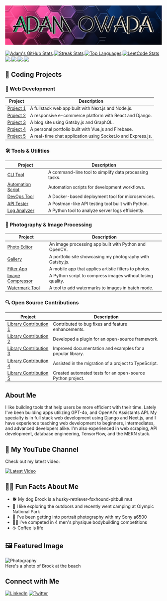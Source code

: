 ![Banner image](assets/banner.png)

<!-- <table>
  <tr>
    <td>
      <img src="https://github-readme-stats-pi-six-31.vercel.app/api?username=adamowada&show_icons=true&theme=radical" alt="Adam's GitHub Stats"/>
    </td>
    <td>
      <img src="https://github-readme-streak-stats.herokuapp.com/?user=adamowada&theme=radical" alt="Streak Stats"/>
    </td>
  </tr>
  <tr>
    <td>
      <img src="https://github-readme-stats-pi-six-31.vercel.app/api/top-langs/?username=adamowada&layout=donut&theme=radical&size_weight=0.5&count_weight=0.5" alt="Top Languages"/>
    </td>
    <td>
      <img src="https://leetcard.jacoblin.cool/adamowada?theme=transparent&ext=activity" alt="LeetCode Stats"/>
    </td>
  </tr>
</table> -->

<a href="https://github.com/anuraghazra/github-readme-stats">
  <img height=200 align="center" src="https://github-readme-stats-pi-six-31.vercel.app/api?username=adamowada&show_icons=true&theme=radical" alt="Adam's GitHub Stats"/>
</a>
<a href="https://github.com/anuraghazra/github-readme-stats">
  <img height=200 align="center" src="https://github-readme-streak-stats.herokuapp.com/?user=adamowada&theme=radical&card_width=320" alt="Streak Stats"/>
</a>
<a href="https://github.com/anuraghazra/github-readme-stats">
  <img height=260 align="center" src="https://github-readme-stats-pi-six-31.vercel.app/api/top-langs/?username=adamowada&layout=donut&theme=radical&size_weight=0.5&count_weight=0.5&card_width=320" alt="Top Languages"/>
</a>
<a href="https://github.com/anuraghazra/github-readme-stats">
  <img height=260 align="center" src="https://leetcard.jacoblin.cool/adamowada?theme=transparent&ext=activity" alt="LeetCode Stats"/>
</a>

<a href="https://github.com/anuraghazra/github-readme-stats">
  <img height=200 align="center" src="https://github-readme-stats.vercel.app/api?username=anuraghazra" />
</a>
<a href="https://github.com/anuraghazra/convoychat">
  <img height=200 align="center" src="https://github-readme-stats.vercel.app/api/top-langs?username=anuraghazra&layout=compact&langs_count=8&card_width=320" />
</a>
<a href="https://github.com/anuraghazra/github-readme-stats">
  <img align="center" src="https://github-readme-stats.vercel.app/api/pin/?username=anuraghazra&repo=github-readme-stats" />
</a>
<a href="https://github.com/anuraghazra/convoychat">
  <img align="center" src="https://github-readme-stats.vercel.app/api/pin/?username=anuraghazra&repo=convoychat" />
</a>

## 🌟 Coding Projects

### 🚀 Web Development

| Project                                               | Description                                                  |
| ----------------------------------------------------- | ------------------------------------------------------------ |
| [Project 1](https://github.com/yourusername/project1) | A fullstack web app built with Next.js and Node.js.          |
| [Project 2](https://github.com/yourusername/project2) | A responsive e-commerce platform with React and Django.      |
| [Project 3](https://github.com/yourusername/project3) | A blog site using Gatsby.js and GraphQL.                     |
| [Project 4](https://github.com/yourusername/project4) | A personal portfolio built with Vue.js and Firebase.         |
| [Project 5](https://github.com/yourusername/project5) | A real-time chat application using Socket.io and Express.js. |

### 🛠️ Tools & Utilities

| Project                                                               | Description                                            |
| --------------------------------------------------------------------- | ------------------------------------------------------ |
| [CLI Tool](https://github.com/yourusername/clitool)                   | A command-line tool to simplify data processing tasks. |
| [Automation Script](https://github.com/yourusername/automationscript) | Automation scripts for development workflows.          |
| [DevOps Tool](https://github.com/yourusername/devopstool)             | A Docker-based deployment tool for microservices.      |
| [API Tester](https://github.com/yourusername/apitester)               | A Postman-like API testing tool built with Python.     |
| [Log Analyzer](https://github.com/yourusername/loganalyzer)           | A Python tool to analyze server logs efficiently.      |

### 📸 Photography & Image Processing

| Project                                                             | Description                                                |
| ------------------------------------------------------------------- | ---------------------------------------------------------- |
| [Photo Editor](https://github.com/yourusername/photoeditor)         | An image processing app built with Python and OpenCV.      |
| [Gallery](https://github.com/yourusername/gallery)                  | A portfolio site showcasing my photography with Gatsby.js. |
| [Filter App](https://github.com/yourusername/filterapp)             | A mobile app that applies artistic filters to photos.      |
| [Image Compressor](https://github.com/yourusername/imagecompressor) | A Python script to compress images without losing quality. |
| [Watermark Tool](https://github.com/yourusername/watermarktool)     | A tool to add watermarks to images in batch mode.          |

### 🔍 Open Source Contributions

| Project                                                 | Description                                                |
| ------------------------------------------------------- | ---------------------------------------------------------- |
| [Library Contribution 1](https://github.com/repository) | Contributed to bug fixes and feature enhancements.         |
| [Library Contribution 2](https://github.com/repository) | Developed a plugin for an open-source framework.           |
| [Library Contribution 3](https://github.com/repository) | Improved documentation and examples for a popular library. |
| [Library Contribution 4](https://github.com/repository) | Assisted in the migration of a project to TypeScript.      |
| [Library Contribution 5](https://github.com/repository) | Created automated tests for an open-source Python project. |

## About Me

I like building tools that help users be more efficient with their time. Lately I've been building apps utilizing GPT-4o, and OpenAI's Assistants API. My specialty is in full stack web development using Django and Next.js, and I have experience teaching web development to beginners, intermediates, and advanced developers alike. I'm also experienced in web scraping, API development, database engineering, TensorFlow, and the MERN stack.

## 🎥 My YouTube Channel

Check out my latest video:

[![Latest Video](https://img.youtube.com/vi/ej0SY1qOTsU/maxresdefault.jpg)](https://www.youtube.com/watch?v=ej0SY1qOTsU)

## 🧑‍💻 Fun Facts About Me

- 🐕 My dog Brock is a husky-retriever-foxhound-pitbull mut
- 🌲 I like exploring the outdoors and recently went camping at Olympic National Park
- 📸 I've been getting into portrait photography with my Sony a6500
- 🏋️‍♂️ I've competed in 4 men's physique bodybuilding competitions
- ☕ Coffee is life

## 🖼️ Featured Image

![Photography](assets/brock.jpg)  
Here's a photo of Brock at the beach

## Connect with Me

[![LinkedIn](https://img.shields.io/badge/LinkedIn-0077B5?logo=linkedin&logoColor=white)](https://www.linkedin.com/in/yourlinkedinprofile/)
[![Twitter](https://img.shields.io/badge/Twitter-1DA1F2?logo=twitter&logoColor=white)](https://twitter.com/yourtwitterhandle/)
